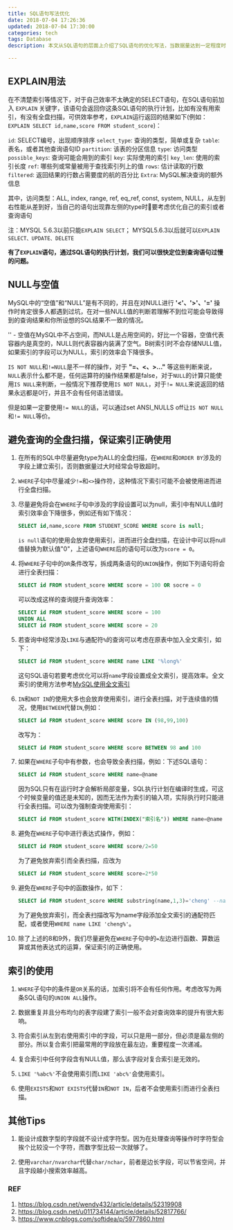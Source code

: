```yaml
---
title: SQL语句写法优化
date: 2018-07-04 17:26:36
updated: 2018-07-04 17:30:00
categories: tech
tags: Database
description: 本文从SQL语句的层面上介绍了SQL语句的优化写法，当数据量达到一定程度时将会提高查询效率。

---
```


## EXPLAIN用法

在不清楚索引等情况下，对于自己效率不太确定的SELECT语句，在SQL语句前加入 `EXPLAIN` 关键字，该语句会返回你这条SQL语句的执行计划，比如有没有用索引，有没有全盘扫描，可供效率参考，`EXPLAIN`运行返回的结果如下(例如：`EXPLAIN SELECT id,name,score FROM student_score`)：

`id`: SELECT编号，出现顺序排序
`select_type`: 查询的类型，简单或复杂
`table`: 表名，或者其他查询语句ID
`partition`: 该表的分区信息
`type`: 访问类型
`possible_keys`: 查询可能会用到的索引
`key`: 实际使用的索引
`key_len`: 使用的索引长度
`ref`: 哪些列或常量被用于查找索引列上的值
`rows`: 估计读取的行数
`filtered`: 返回结果的行数占需要度的航的百分比
`Extra`: MySQL解决查询的额外信息

其中，访问类型：ALL, index,  range, ref, eq_ref, const, system, NULL，从左到右性能从差到好，当自己的语句出现靠左侧的type时要考虑优化自己的索引或者查询语句

注：MYSQL 5.6.3以前只能`EXPLAIN SELECT`； MYSQL5.6.3以后就可以`EXPLAIN SELECT、UPDATE、DELETE`

**有了`EXPLAIN`语句，通过SQL语句的执行计划，我们可以很快定位到查询语句过慢的问题。**

## NULL与空值

MySQL中的“空值”和“NULL”是有不同的，并且在对NULL进行 **'<'、'>'、'='** 操作时肯定很多人都遇到过坑，在对一些NULL值的判断若理解不到位可能会导致得到的查询结果和你所设想的SQL结果不一致的情况。

'' - 空值在MySQL中不占空间，而NULL是占用空间的，好比一个容器，空值代表容器内是真空的，NULL则代表容器内装满了空气。B树索引时不会存储NULL值，如果索引的字段可以为NULL，索引的效率会下降很多。

`IS NOT NULL`和`!=NULL`是不一样的操作，对于 **"=、<、>..."** 等这些判断来说，`NULL`表示什么都不是，任何运算符的操作结果都是false，对于`NULL`的计算只能使用`IS NULL`来判断，一般情况下推荐使用`IS NOT NULL`，对于`!= NULL`来说返回的结果永远都是0行，并且不会有任何语法错误。

但是如果一定要使用`!= NULL`的话，可以通过set ANSI_NULLS off让`IS NOT NULL`和`!= NULL`等价。

## 避免查询的全盘扫描，保证索引正确使用

1. 在所有的SQL中尽量避免type为ALL的全盘扫描，在`WHERE`和`ORDER BY`涉及的字段上建立索引，否则数据量过大时经常会导致超时。


2. `WHERE`子句中尽量减少`!=`和`<>`操作符，这种情况下索引可能不会被使用进而进行全盘扫描。


3. 尽量避免将会在`WHERE`子句中涉及的字段设置可以为null，索引中有NULL值时索引效率会下降很多，例如还有如下情况：

    ```sql
    SELECT id,name,score FROM STUDENT_SCORE WHERE score is null;
    ```

    `is null`语句的使用会放弃使用索引，进而进行全盘扫描，在设计中可以将null值替换为默认值"0"，上述语句`WHERE`后的语句可以改为`score = 0`。


4. 将`WHERE`子句中的`OR`条件改写，拆成两条语句的`UNION`操作，例如下列语句将会进行全表扫描：

    ```sql
    SELECT id FROM student_score WHERE score = 100 OR socre = 0
    ```

    可以改成这样的查询提升查询效率：
    ```sql
    SELECT id FROM student_score WHERE score = 100
    UNION ALL
    SELECT id FROM student_score WHERE score = 20
    ```


5. 若查询中经常涉及`LIKE`与通配符`%`的查询可以考虑在原表中加入全文索引，如下：
    ```sql
    SELECT id FROM student_score WHERE name LIKE '%long%'
    ```
    这句SQL语句若要考虑优化可以将`name`字段设置成全文索引，提高效率。全文索引的使用方法参考[MySQL使用全文索引](https://blog.csdn.net/u011734144/article/details/52817766/)


6. `IN`和`NOT IN`的使用大多也会放弃使用索引，进行全表扫描，对于连续值的情况，使用`BETWEEN`代替`IN`,例如：
    ```sql
    SELECT id FROM student_score WHERE score IN (98,99,100)
    ```
    改写为：
    ```sql
    SELECT id FROM student_score WHERE score BETWEEN 98 and 100
    ```


7. 如果在`WHERE`子句中有参数，也会导致全表扫描，例如：下述SQL语句：
    ```sql
    SELECT id FROM student_score WHERE name=@name
    ```
    因为SQL只有在运行时才会解析局部变量，SQL执行计划在编译时生成，可这个时候变量的值还是未知的，因而无法作为索引的输入项，实际执行时只能进行全表扫描。可以改为强制查询使用索引：
    ```sql
    SELECT id FROM student_score WITH(INDEX("索引名")) WHERE name=@name
    ```


8. 避免在`WHERE`子句中进行表达式操作，例如：
    ```sql
    SELECT id FROM student_score WHERE score/2=50
    ```
    为了避免放弃索引而全表扫描，应改为
    ```sql
    SELECT id FROM student_score WHERE score=2*50
    ```


9. 避免在`WHERE`子句中的函数操作，如下：
    ```sql
    SELECT id FROM student_score WHERE substring(name,1,3)='cheng' --name以cheng开头
    ```
    为了避免放弃索引，而全表扫描改写为name字段添加全文索引的通配符匹配，或者使用`WHERE name LIKE 'cheng%'`。


10. 除了上述的8和9外，我们尽量避免在`WHERE`子句中的`=`左边进行函数、算数运算或其他表达式的运算，保证索引的正确使用。

## 索引的使用

1. `WHERE`子句中的条件是`OR`关系的话，加索引将不会有任何作用。考虑改写为两条SQL语句的`UNION ALL`操作。


2. 数据重复并且分布均匀的表字段建了索引一般不会对查询效率的提升有很大影响。


3. 符合索引从左到右使用索引中的字段，可以只是用一部分，但必须是最左侧的部分。所以复合索引把最常用的字段放在最左边，重要程度一次递减。


4. 复合索引中任何字段含有NULL值，那么该字段对复合索引是无效的。


5. `LIKE '%abc%'`不会使用索引而`LIKE 'abc%'`会使用索引。


6. 使用`EXISTS`和`NOT EXISTS`代替`IN`和`NOT IN`，后者不会使用索引而进行全表扫描。

## 其他Tips

1. 能设计成数字型的字段就不设计成字符型。因为在处理查询等操作时字符型会挨个比较没一个字符，而数字型比较一次就够了。


2. 使用`varchar/nvarchar`代替`char/nchar`，前者是边长字段，可以节省空间，并且字段越小搜索效率越高。


### REF
1. https://blog.csdn.net/wendy432/article/details/52319908
2. https://blog.csdn.net/u011734144/article/details/52817766/
3. https://www.cnblogs.com/softidea/p/5977860.html